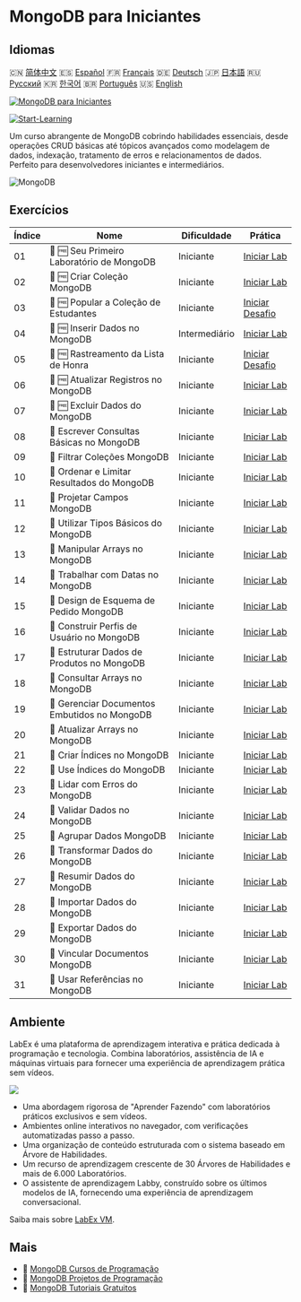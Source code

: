 # MongoDB para Iniciantes

## Idiomas

🇨🇳 [简体中文](README_zh.md) 🇪🇸 [Español](README_es.md) 🇫🇷 [Français](README_fr.md) 🇩🇪 [Deutsch](README_de.md) 🇯🇵 [日本語](README_ja.md) 🇷🇺 [Русский](README_ru.md) 🇰🇷 [한국어](README_ko.md) 🇧🇷 [Português](README_pt.md) 🇺🇸 [English](README.md) 

[![MongoDB para Iniciantes](https://cover-creator.labex.io/mongodb-for-beginners.png?lang=pt)](https://labex.io/pt/courses/mongodb-for-beginners)

[![Start-Learning](https://img.shields.io/badge/Start-Learning-whitesmoke?style=for-the-badge)](https://labex.io/pt/courses/mongodb-for-beginners)

Um curso abrangente de MongoDB cobrindo habilidades essenciais, desde operações CRUD básicas até tópicos avançados como modelagem de dados, indexação, tratamento de erros e relacionamentos de dados. Perfeito para desenvolvedores iniciantes e intermediários.

![MongoDB](https://img.shields.io/badge/MongoDB-whitesmoke?style=for-the-badge&logo=mongodb)


## Exercícios

|   Índice | Nome                                          | Dificuldade   | Prática                                                                                                                     |
|----------|-----------------------------------------------|---------------|-----------------------------------------------------------------------------------------------------------------------------|
|       01 | 📖 🆓 Seu Primeiro Laboratório de MongoDB     | Iniciante     | <a target='_blank' href='https://labex.io/pt/tutorials/mongodb-your-first-mongodb-lab-420660'>Iniciar Lab</a>               |
|       02 | 📖 🆓 Criar Coleção MongoDB                   | Iniciante     | <a target='_blank' href='https://labex.io/pt/tutorials/mongodb-create-mongodb-collection-420695'>Iniciar Lab</a>            |
|       03 | 🎯 🆓 Popular a Coleção de Estudantes         | Iniciante     | <a target='_blank' href='https://labex.io/pt/tutorials/mongodb-populate-the-students-collection-425481'>Iniciar Desafio</a> |
|       04 | 📖 🆓 Inserir Dados no MongoDB                | Intermediário | <a target='_blank' href='https://labex.io/pt/tutorials/mongodb-insert-data-in-mongodb-420696'>Iniciar Lab</a>               |
|       05 | 🎯 🆓 Rastreamento da Lista de Honra          | Iniciante     | <a target='_blank' href='https://labex.io/pt/tutorials/mongodb-honor-roll-tracker-425476'>Iniciar Desafio</a>               |
|       06 | 📖 🆓 Atualizar Registros no MongoDB          | Iniciante     | <a target='_blank' href='https://labex.io/pt/tutorials/mongodb-update-mongodb-records-420823'>Iniciar Lab</a>               |
|       07 | 📖 🆓 Excluir Dados do MongoDB                | Iniciante     | <a target='_blank' href='https://labex.io/pt/tutorials/mongodb-delete-mongodb-data-420822'>Iniciar Lab</a>                  |
|       08 | 📖  Escrever Consultas Básicas no MongoDB     | Iniciante     | <a target='_blank' href='https://labex.io/pt/tutorials/mongodb-write-basic-mongodb-queries-420824'>Iniciar Lab</a>          |
|       09 | 📖  Filtrar Coleções MongoDB                  | Iniciante     | <a target='_blank' href='https://labex.io/pt/tutorials/mongodb-filter-mongodb-collections-421806'>Iniciar Lab</a>           |
|       10 | 📖  Ordenar e Limitar Resultados do MongoDB   | Iniciante     | <a target='_blank' href='https://labex.io/pt/tutorials/mongodb-sort-and-limit-mongodb-results-421807'>Iniciar Lab</a>       |
|       11 | 📖  Projetar Campos MongoDB                   | Iniciante     | <a target='_blank' href='https://labex.io/pt/tutorials/mongodb-project-mongodb-fields-422089'>Iniciar Lab</a>               |
|       12 | 📖  Utilizar Tipos Básicos do MongoDB         | Iniciante     | <a target='_blank' href='https://labex.io/pt/tutorials/mongodb-use-mongodb-basic-types-422097'>Iniciar Lab</a>              |
|       13 | 📖  Manipular Arrays no MongoDB               | Iniciante     | <a target='_blank' href='https://labex.io/pt/tutorials/mongodb-handle-mongodb-arrays-422084'>Iniciar Lab</a>                |
|       14 | 📖  Trabalhar com Datas no MongoDB            | Iniciante     | <a target='_blank' href='https://labex.io/pt/tutorials/mongodb-work-with-mongodb-dates-422101'>Iniciar Lab</a>              |
|       15 | 📖  Design de Esquema de Pedido MongoDB       | Iniciante     | <a target='_blank' href='https://labex.io/pt/tutorials/mongodb-design-mongodb-order-schema-422080'>Iniciar Lab</a>          |
|       16 | 📖  Construir Perfis de Usuário no MongoDB    | Iniciante     | <a target='_blank' href='https://labex.io/pt/tutorials/mongodb-build-mongodb-user-profiles-422077'>Iniciar Lab</a>          |
|       17 | 📖  Estruturar Dados de Produtos no MongoDB   | Iniciante     | <a target='_blank' href='https://labex.io/pt/tutorials/mongodb-structure-mongodb-product-data-422092'>Iniciar Lab</a>       |
|       18 | 📖  Consultar Arrays no MongoDB               | Iniciante     | <a target='_blank' href='https://labex.io/pt/tutorials/mongodb-query-mongodb-arrays-422090'>Iniciar Lab</a>                 |
|       19 | 📖  Gerenciar Documentos Embutidos no MongoDB | Iniciante     | <a target='_blank' href='https://labex.io/pt/tutorials/mongodb-manage-mongodb-embedded-docs-422088'>Iniciar Lab</a>         |
|       20 | 📖  Atualizar Arrays no MongoDB               | Iniciante     | <a target='_blank' href='https://labex.io/pt/tutorials/mongodb-update-mongodb-arrays-422095'>Iniciar Lab</a>                |
|       21 | 📖  Criar Índices no MongoDB                  | Iniciante     | <a target='_blank' href='https://labex.io/pt/tutorials/mongodb-create-mongodb-indexes-422078'>Iniciar Lab</a>               |
|       22 | 📖  Use Índices do MongoDB                    | Iniciante     | <a target='_blank' href='https://labex.io/pt/tutorials/mongodb-use-mongodb-indexes-422098'>Iniciar Lab</a>                  |
|       23 | 📖  Lidar com Erros do MongoDB                | Iniciante     | <a target='_blank' href='https://labex.io/pt/tutorials/mongodb-handle-mongodb-errors-422085'>Iniciar Lab</a>                |
|       24 | 📖  Validar Dados no MongoDB                  | Iniciante     | <a target='_blank' href='https://labex.io/pt/tutorials/mongodb-validate-mongodb-data-422100'>Iniciar Lab</a>                |
|       25 | 📖  Agrupar Dados MongoDB                     | Iniciante     | <a target='_blank' href='https://labex.io/pt/tutorials/mongodb-group-mongodb-data-422083'>Iniciar Lab</a>                   |
|       26 | 📖  Transformar Dados do MongoDB              | Iniciante     | <a target='_blank' href='https://labex.io/pt/tutorials/mongodb-transform-mongodb-data-422094'>Iniciar Lab</a>               |
|       27 | 📖  Resumir Dados do MongoDB                  | Iniciante     | <a target='_blank' href='https://labex.io/pt/tutorials/mongodb-summarize-mongodb-data-422093'>Iniciar Lab</a>               |
|       28 | 📖  Importar Dados do MongoDB                 | Iniciante     | <a target='_blank' href='https://labex.io/pt/tutorials/mongodb-import-mongodb-data-422086'>Iniciar Lab</a>                  |
|       29 | 📖  Exportar Dados do MongoDB                 | Iniciante     | <a target='_blank' href='https://labex.io/pt/tutorials/mongodb-export-mongodb-data-422081'>Iniciar Lab</a>                  |
|       30 | 📖  Vincular Documentos MongoDB               | Iniciante     | <a target='_blank' href='https://labex.io/pt/tutorials/mongodb-link-mongodb-documents-422087'>Iniciar Lab</a>               |
|       31 | 📖  Usar Referências no MongoDB               | Iniciante     | <a target='_blank' href='https://labex.io/pt/tutorials/mongodb-use-mongodb-references-422099'>Iniciar Lab</a>               |

## Ambiente

LabEx é uma plataforma de aprendizagem interativa e prática dedicada à programação e tecnologia. Combina laboratórios, assistência de IA e máquinas virtuais para fornecer uma experiência de aprendizagem prática sem vídeos.

![](https://tutorial-screenshot.getvm.io/images/vm-1725247253.png)

- Uma abordagem rigorosa de "Aprender Fazendo" com laboratórios práticos exclusivos e sem vídeos.
- Ambientes online interativos no navegador, com verificações automatizadas passo a passo.
- Uma organização de conteúdo estruturada com o sistema baseado em Árvore de Habilidades.
- Um recurso de aprendizagem crescente de 30 Árvores de Habilidades e mais de 6.000 Laboratórios.
- O assistente de aprendizagem Labby, construído sobre os últimos modelos de IA, fornecendo uma experiência de aprendizagem conversacional.

Saiba mais sobre [LabEx VM](https://support.labex.io/using-labex/virtual-machine).

## Mais

- 🔗 [MongoDB Cursos de Programação](https://github.com/labex-labs/awesome-programming-courses)
- 🔗 [MongoDB Projetos de Programação](https://github.com/labex-labs/awesome-programming-projects)
- 🔗 [MongoDB Tutoriais Gratuitos](https://github.com/labex-labs/mongodb-free-tutorials)

